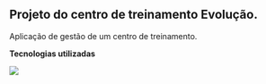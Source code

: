## Projeto do centro de treinamento Evolução.

Aplicação de gestão de um centro de treinamento.

**Tecnologias utilizadas**
<p>
 <a href="https://skillicons.dev">
    <img src="https://skillicons.dev/icons?i=vite,react,nest,mongo" />
  </a>
</p>
